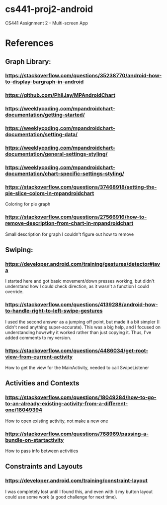 # cs441-proj2-android
CS441 Assignment 2 - Multi-screen App


# References

## Graph Library:
### https://stackoverflow.com/questions/35238770/android-how-to-display-bargraph-in-android
### https://github.com/PhilJay/MPAndroidChart
### https://weeklycoding.com/mpandroidchart-documentation/getting-started/
### https://weeklycoding.com/mpandroidchart-documentation/setting-data/
### https://weeklycoding.com/mpandroidchart-documentation/general-settings-styling/
### https://weeklycoding.com/mpandroidchart-documentation/chart-specific-settings-styling/
### https://stackoverflow.com/questions/37468918/setting-the-pie-slice-colors-in-mpandroidchart
Coloring for pie graph
### https://stackoverflow.com/questions/27566916/how-to-remove-description-from-chart-in-mpandroidchart
Small description for graph I couldn't figure out how to remove

## Swiping:
### https://developer.android.com/training/gestures/detector#java
I started here and got basic movement/down presses working, but didn't understand how I could check direction,
as it wasn't a function I could override.

### https://stackoverflow.com/questions/4139288/android-how-to-handle-right-to-left-swipe-gestures
I used the second answer as a jumping off point, but made it a bit simpler (I didn't need anything super-accurate). This was a big help, and I focused on understanding how/why it worked rather than just copying it. Thus, I've added comments to my version.

### https://stackoverflow.com/questions/4486034/get-root-view-from-current-activity
How to get the view for the MainActivity, needed to call SwipeListener

## Activities and Contexts
### https://stackoverflow.com/questions/18049284/how-to-go-to-an-already-existing-activity-from-a-different-one/18049394
How to open existing activity, not make a new one

### https://stackoverflow.com/questions/768969/passing-a-bundle-on-startactivity
How to pass info between activities

## Constraints and Layouts
### https://developer.android.com/training/constraint-layout
I was completely lost until I found this, and even with it my button layout could use some work (a good challenge for next time).
